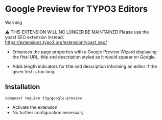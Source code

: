 Google Preview for TYPO3 Editors
================================

>[!WARNING]
>:warning: THIS EXTENSION WILL NO LONGER BE MAINTAINED
>Please use the yoast SEO extension instead: https://extensions.typo3.org/extension/yoast_seo/


* Enhances the page properties with a Google Preview Wizard displaying the final URL, 
title and description styled as it would appear on Google.

* Adds length indicators for title and description informing an editor if the given text is too long


Installation
------------

`composer require t3g/google-preview`

* Activate the extension
* No further configuration necessary

